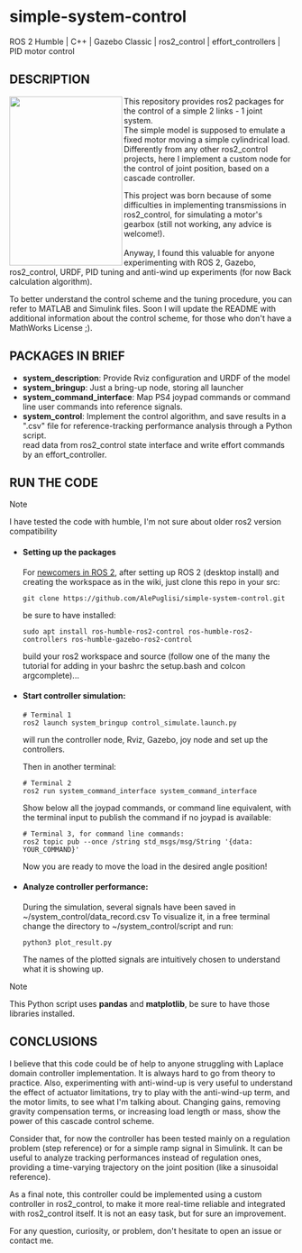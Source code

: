 # simple-system-control 

ROS 2 Humble | C++ | Gazebo Classic | ros2_control | effort_controllers | PID motor control

## DESCRIPTION
<img align="left" width="200" height="300" src="https://github.com/user-attachments/assets/27218d15-24fa-4380-8c5a-bda76b530df9"/>
This repository provides ros2 packages for the control of a simple 2 links - 1 joint system. <br/>
The simple model is supposed to emulate a fixed motor moving a simple cylindrical load. <br/>
Differently from any other ros2_control projects, here I implement a custom node for the control of joint position, based on a cascade controller. 

This project was born because of some difficulties in implementing transmissions in ros2_control, for simulating a motor's gearbox (still not working, any advice is welcome!). <br/><br/>
Anyway, I found this valuable for anyone experimenting with ROS 2, Gazebo, ros2_control, URDF, PID tuning and anti-wind up experiments (for now Back calculation algorithm).

To better understand the control scheme and the tuning procedure, you can refer to MATLAB and Simulink files. 
Soon I will update the README with additional information about the control scheme, for those who don't have a MathWorks License ;). 
<br/>
 
## PACKAGES IN BRIEF
- **system_description**: Provide Rviz configuration and URDF of the model
- **system_bringup**: Just a bring-up node, storing all launcher
- **system_command_interface**: Map PS4 joypad commands or command line user commands into reference signals.
- **system_control**: Implement the control algorithm, and save results in a ".csv" file for reference-tracking performance analysis through a Python script.
                   <br/> read data from ros2_control state interface and write effort commands by an effort_controller.

## RUN THE CODE
> [!NOTE]  
> I have tested the code with humble, I'm not sure about older ros2 version compatibility

- #### Setting up the packages

    For [newcomers in ROS 2](https://docs.ros.org/en/humble/Installation.html), after setting up ROS 2 (desktop install) and creating the workspace as in the wiki, just clone this repo in your src: 
    
    ```
    git clone https://github.com/AlePuglisi/simple-system-control.git
    ```
    
    be sure to have installed:
    
    ```
    sudo apt install ros-humble-ros2-control ros-humble-ros2-controllers ros-humble-gazebo-ros2-control
    ```

    build your ros2 workspace and source (follow one of the many the tutorial for adding in your bashrc the setup.bash and colcon argcomplete)...

- #### Start controller simulation: 
  
  ```
  # Terminal 1
  ros2 launch system_bringup control_simulate.launch.py
  ```
  will run the controller node, Rviz, Gazebo, joy node and set up the controllers. 
  
  Then in another terminal: 
  ```
  # Terminal 2
  ros2 run system_command_interface system_command_interface
  ```
  Show below all the joypad commands, or command line equivalent, with the terminal input to publish the command if no joypad is available:
  
  ```
  # Terminal 3, for command line commands:
  ros2 topic pub --once /string std_msgs/msg/String '{data: YOUR_COMMAND}'
  ```
  
  Now you are ready to move the load in the desired angle position!

- #### Analyze controller performance: 
  
  During the simulation, several signals have been saved in ~/system_control/data_record.csv
  To visualize it, in a free terminal change the directory to ~/system_control/script and run:
  
  ```
  python3 plot_result.py
  ```
  The names of the plotted signals are intuitively chosen to understand what it is showing up.
  
> [!NOTE]  
> This Python script uses **pandas** and **matplotlib**, be sure to have those libraries installed. 

## CONCLUSIONS

I believe that this code could be of help to anyone struggling with Laplace domain controller implementation. It is always hard to go from theory to practice. 
Also, experimenting with anti-wind-up is very useful to understand the effect of actuator limitations, try to play with the anti-wind-up term, and the motor limits, to see what I'm talking about. 
Changing gains, removing gravity compensation terms, or increasing load length or mass, show the power of this cascade control scheme. 

Consider that, for now the controller has been tested mainly on a regulation problem (step reference) or for a simple ramp signal in Simulink. 
It can be useful to analyze tracking performances instead of regulation ones, providing a time-varying trajectory on the joint position (like a sinusoidal reference). 

As a final note, this controller could be implemented using a custom controller in ros2_control, to make it more real-time reliable and integrated with ros2_control itself. 
It is not an easy task, but for sure an improvement. 

For any question, curiosity, or problem, don't hesitate to open an  issue or contact me. 












